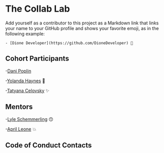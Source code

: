 # The Collab Lab

Add yourself as a contributor to this project as a Markdown link that links your name to your GitHub profile and shows your favorite emoji, as in the following example:

    - [Dione Developer](https://github.com/DioneDeveloper) 💅

## Cohort Participants

-[Dani Poplin](https://github.com/DPoplin)

-[Yolanda Haynes](https://github.com/YolandaHaynes) 🎊

-[Tatyana Celovsky](https://github.com/tcelovsky) :sparkles:

## Mentors

-[Lyle Schemmerling](https://github.com/lyleschemmerling) 🙃

-[April Leone](https://github.com/aprilleone) 💥

## Code of Conduct Contacts
